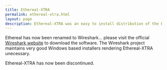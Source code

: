 ```yaml
---
title: Ethereal-XTRA
permalink: ethereal-xtra.html
layout: page
description: Ethereal-XTRA was an easy to install distribution of the Ethereal project. It has now been discontinued.
---
```


Ethereal has now been renamed to Wireshark... please visit the official [Wireshark website](http://www.wireshark.org/) to download the software. The Wireshark project maintains very good Windows based installers rendering Ethereal-XTRA unecessary.

Ethereal-XTRA has now been discontinued.

